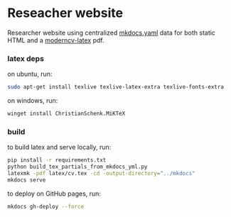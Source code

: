 # Reseacher website

Researcher website using centralized [mkdocs.yaml](https://github.com/mkdocs/mkdocs) data for both static HTML and a [moderncv-latex](https://github.com/moderncv/moderncv) pdf.

### latex deps

on ubuntu, run: 
  ```bash
  sudo apt-get install texlive texlive-latex-extra texlive-fonts-extra
  ```
  
on windows, run:
  ```bash
  winget install ChristianSchenk.MiKTeX
  ```
  
### build

to build latex and serve locally, run:
  ```bash
  pip install -r requirements.txt
  python build_tex_partials_from_mkdocs_yml.py
  latexmk -pdf latex/cv.tex -cd -output-directory="../mkdocs"
  mkdocs serve
  ```

to deploy on GitHub pages, run: 
  ```bash
  mkdocs gh-deploy --force
  ```
